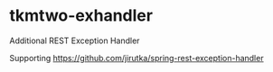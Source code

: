 tkmtwo-exhandler
================

Additional REST Exception Handler

Supporting https://github.com/jirutka/spring-rest-exception-handler

